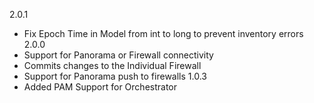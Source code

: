 2.0.1
* Fix Epoch Time in Model from int to long to prevent inventory errors
2.0.0
* Support for Panorama or Firewall connectivity
* Commits changes to the Individual Firewall
* Support for Panorama push to firewalls
1.0.3
* Added PAM Support for Orchestrator
